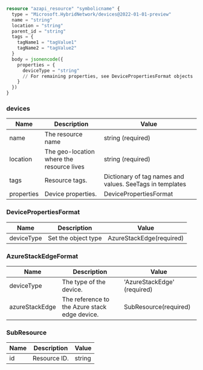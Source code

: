 ```terraform
resource "azapi_resource" "symbolicname" {
  type = "Microsoft.HybridNetwork/devices@2022-01-01-preview"
  name = "string"
  location = "string"
  parent_id = "string"
  tags = {
    tagName1 = "tagValue1"
    tagName2 = "tagValue2"
  }
  body = jsonencode({
    properties = {
      deviceType = "string"
      // For remaining properties, see DevicePropertiesFormat objects
    }
  })
}

```

### devices

| Name | Description | Value |
|-|-|-|
| name | The resource name | string (required) |
| location | The geo-location where the resource lives | string (required) |
| tags | Resource tags. | Dictionary of tag names and values. SeeTags in templates |
| properties | Device properties. | DevicePropertiesFormat |


### DevicePropertiesFormat

| Name | Description | Value |
|-|-|-|
| deviceType | Set the object type | AzureStackEdge(required) |


### AzureStackEdgeFormat

| Name | Description | Value |
|-|-|-|
| deviceType | The type of the device. | 'AzureStackEdge' (required) |
| azureStackEdge | The reference to the Azure stack edge device. | SubResource(required) |


### SubResource

| Name | Description | Value |
|-|-|-|
| id | Resource ID. | string |


